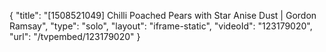 {
    "title": "[1508521049] Chilli Poached Pears with Star Anise Dust | Gordon Ramsay",
    "type": "solo",
    "layout": "iframe-static",
    "videoId": "123179020",
    "url": "\/tvpembed\/123179020"
}